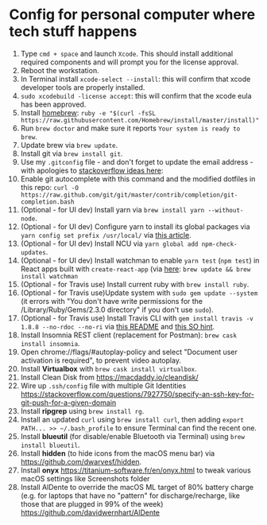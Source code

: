 # Config for personal computer where tech stuff happens

1. Type `cmd + space` and launch `Xcode`. This should install additional required components and will prompt you for the license approval.
2. Reboot the workstation.
3. In Terminal install `xcode-select --install`: this will confirm that xcode developer tools are properly installed.
4. `sudo xcodebuild -license accept`: this will confirm that the xcode eula has been approved.
5. Install [homebrew](http://brew.sh/):
`ruby -e "$(curl -fsSL https://raw.githubusercontent.com/Homebrew/install/master/install)"`
6. Run `brew doctor` and make sure it reports `Your system is ready to brew`.
7. Update brew via `brew update`.
8. Install git via `brew install git`.
9. Use my `.gitconfig` file - and don't forget to update the email address - with apologies to [stackoverflow ideas here](https://stackoverflow.com/questions/30024353/how-to-use-visual-studio-code-as-default-editor-for-git#36644561):
10. Enable git autocomplete with this command and the modified dotfiles in this repo:
`curl -O https://raw.github.com/git/git/master/contrib/completion/git-completion.bash`
11. (Optional - for UI dev) Install yarn via `brew install yarn --without-node`.
12. (Optional - for UI dev) Configure yarn to install its global packages via `yarn config set prefix /usr/local/` via [this article](http://www.gavinorland.com/web/installing-global-npm-packages-with-yarn/).
13. (Optional - for UI dev) Install NCU via `yarn global add npm-check-updates`.
14. (Optional - for UI dev) Install watchman to enable `yarn test` (`npm test`) in React apps built with `create-react-app` (via [here](https://github.com/facebookincubator/create-react-app/blob/master/packages/react-scripts/template/README.md#troubleshooting): `brew update && brew install watchman`
15. (Optional - for Travis use) Install current ruby with `brew install ruby`.
16. (Optional - for Travis use)Update system with `sudo gem update --system` (it errors with "You don't have write permissions for the /Library/Ruby/Gems/2.3.0 directory" if you don't use `sudo`).
17. (Optional - for Travis use) Install Travis CLI with `gem install travis -v 1.8.8 --no-rdoc --no-ri` via [this README](https://github.com/travis-ci/travis.rb#installation) and [this SO hint](https://stackoverflow.com/questions/14607193/installing-gem-or-updating-rubygems-fails-with-permissions-error/14607772#comment63133055_14607772).
18. Install Insomnia REST client (replacement for Postman): `brew cask install insomnia`.
19. Open chrome://flags/#autoplay-policy and select "Document user activation is required", to prevent video autoplay.
20. Install **Virtualbox** with `brew cask install virtualbox`.
21. Install Clean Disk from https://macdaddy.io/cleandisk/
22. Wire up `.ssh/config` file with multiple Git Identities https://stackoverflow.com/questions/7927750/specify-an-ssh-key-for-git-push-for-a-given-domain
23. Install **ripgrep** using `brew install rg`.
24. Install an updated `curl` using `brew install curl`, then adding `export PATH... >> ~/.bash_profile` to ensure Terminal can find the recent one.
25. Install **blueutil** (for disable/enable Bluetooth via Terminal) using `brew install blueutil`.
26. Install **hidden** (to hide icons from the macOS menu bar) via https://github.com/dwarvesf/hidden.
27. Install **onyx** https://titanium-software.fr/en/onyx.html to tweak various macOS settings like Screenshots folder
28. Install AlDente to override the macOS ML target of 80% battery charge (e.g. for laptops that have no "pattern" for discharge/recharge, like those that are plugged in 99% of the week) https://github.com/davidwernhart/AlDente

